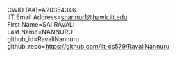 CWID (A#)=A20354346  
IIT Email Address=snannur1@hawk.iit.edu  
First Name=SAI RAVALI  
Last Name=NANNURU  
github_id=RavaliNannuru  
github_repo=https://github.com/iit-cs579/RavaliNannuru  